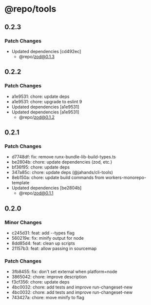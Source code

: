 # @repo/tools

## 0.2.3

### Patch Changes

- Updated dependencies [cd492ec]
  - @repo/zod@0.1.3

## 0.2.2

### Patch Changes

- a1e9531: chore: update deps
- a1e9531: chore: upgrade to eslint 9
- Updated dependencies [a1e9531]
- Updated dependencies [a1e9531]
  - @repo/zod@0.1.2

## 0.2.1

### Patch Changes

- d7748df: fix: remove runx-bundle-lib-build-types.ts
- be2804b: chore: update dependencies (zod, etc.)
- bf36f95: chore: update deps
- 347a85c: chore: update deps (@jahands/cli-tools)
- 8eb150a: chore: update build commands from workers-monorepo-template
- Updated dependencies [be2804b]
  - @repo/zod@0.1.1

## 0.2.0

### Minor Changes

- c245d31: feat: add --types flag
- 560219e: fix: minify output for node
- 8dd85d4: feat: clean up scripts
- 21157b3: feat: allow passing in sourcemap

### Patch Changes

- 3fb8455: fix: don't set external when platform=node
- 3865042: chore: improve description
- f3cf356: chore: update deps
- 4bc0032: chore: add tests and improve run-changeset-new
- 4bc0032: chore: add tests and improve run-changeset-new
- 743427a: chore: move minify to flag
